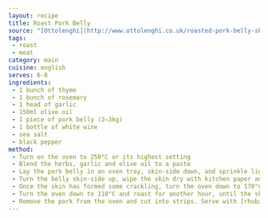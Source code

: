 ```yaml
---
layout: recipe
title: Roast Pork Belly
source: "[Ottolenghi](http://www.ottolenghi.co.uk/roasted-pork-belly-shop)"
tags:
 - roast
 - meat
category: main
cuisine: english
serves: 6-8
ingredients:
 - 1 bunch of thyme
 - 1 bunch of rosemary
 - 1 head of garlic
 - 150ml olive oil
 - 1 piece of pork belly (2–3kg)
 - 1 bottle of white wine
 - sea salt
 - black pepper
method:
 - Turn on the oven to 250°C or its highest setting
 - Blend the herbs, garlic and olive oil to a paste
 - Lay the pork belly in an oven tray, skin-side down, and sprinkle lightly with salt and pepper. Spread the herb mixture evenly all over the top, pressing it on so it sticks to the meat.
 - Turn the belly skin-side up, wipe the skin dry with kitchen paper and sprinkle sea salt evenly all over the skin (but don’t put too much on, as it might create a crust and prevent the crackling forming). Roast for 1 hour, turning the tray around every 20 minutes.
 - Once the skin has formed some crackling, turn the oven down to 170°C, pour the white wine into the tray (avoiding the pork skin) and roast for another hour. If the skin starts to burn, cover it with foil.
 - Turn the oven down to 110°C and roast for another hour, until the skin has crackled completely and thoroughly dried.
 - Remove the pork from the oven and cut into strips. Serve with [rhubarb and ginger relish](/spiced-plum-ginger-rhubarb-relish/)
---
```

